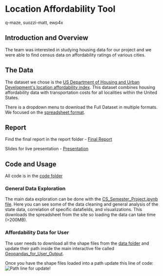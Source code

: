 # Location Affordability Tool 
q-maze, suozzi-matt, ewp4x

## Introduction and Overview
The team was interested in studying housing data for our project and we were able to find census data on affordability ratings of various cities.

## The Data
The dataset we chose is the [US Department of Housing and Urban Development's location affordability index](https://hudgis-hud.opendata.arcgis.com/datasets/location-affordability-index-v-3?geometry=-17.263%2C-52.642%2C17.894%2C85.381). This dataset combines housing affordability data with transportation costs for all localities within the United States.

There is a dropdown menu to download the Full Dataset in multiple formats.  We focused on the [spreadsheet format](https://opendata.arcgis.com/datasets/b7ffe3607e8c4212bf7cf2428208dbb6_0.csv).

## Report

Find the final report in the report folder - [Final Report](https://github.com/q-maze/location-affordability-tool/blob/main/Report/Final-Report.md)

Slides for live presentation - [Presentation](https://github.com/q-maze/location-affordability-tool/blob/main/Report/CS%20Project%20Presentation.pdf)

## Code and Usage

All code is in the [code folder](https://github.com/q-maze/location-affordability-tool/tree/main/code) 

### General Data Exploration

The main data exploration can be done with the [CS_Semester_Project.ipynb file](https://github.com/q-maze/location-affordability-tool/blob/main/code/CS_Semester_Project.ipynb).  Here you can see some of the data cleaning and general analysis of the state data, correlation of specific datafields, and visualizations.  This downloads the spreadsheet from the site so loading the data can take time (>200MB).

### Affordability Data for User

The user needs to download all the shape files from the [data folder](https://github.com/q-maze/location-affordability-tool/tree/main/data) and update their path inside the main interactive file called [Geopandas_for_User_Output](https://github.com/q-maze/location-affordability-tool/blob/main/code/Geopandas_for_User_Output.ipynb).

Once you have the shape files loaded into a path update this line of code:
![Path line for update!](https://github.com/q-maze/location-affordability-tool/blob/main/Report/Figures/Update%20Path%20for%20Shape%20Files.png)
